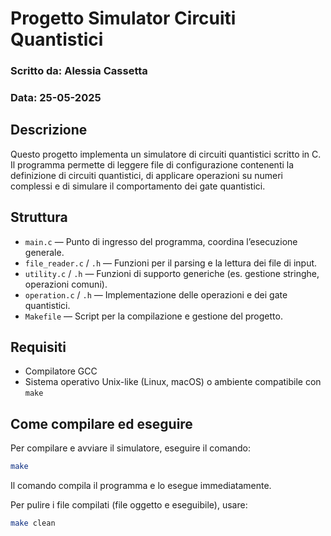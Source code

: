 # Progetto Simulator Circuiti Quantistici
### Scritto da: Alessia Cassetta 
### Data: 25-05-2025 
## Descrizione

Questo progetto implementa un simulatore di circuiti quantistici scritto in C.  
Il programma permette di leggere file di configurazione contenenti la definizione di circuiti quantistici, di applicare operazioni su numeri complessi e di simulare il comportamento dei gate quantistici.

## Struttura

- `main.c` — Punto di ingresso del programma, coordina l’esecuzione generale.  
- `file_reader.c` / `.h` — Funzioni per il parsing e la lettura dei file di input.  
- `utility.c` / `.h` — Funzioni di supporto generiche (es. gestione stringhe, operazioni comuni).  
- `operation.c` / `.h` — Implementazione delle operazioni e dei gate quantistici.  
- `Makefile` — Script per la compilazione e gestione del progetto.

## Requisiti

- Compilatore GCC  
- Sistema operativo Unix-like (Linux, macOS) o ambiente compatibile con `make`  

## Come compilare ed eseguire

Per compilare e avviare il simulatore, eseguire il comando:

```bash
make
```
Il comando compila il programma e lo esegue immediatamente.

Per pulire i file compilati (file oggetto e eseguibile), usare:
```bash
make clean
```
